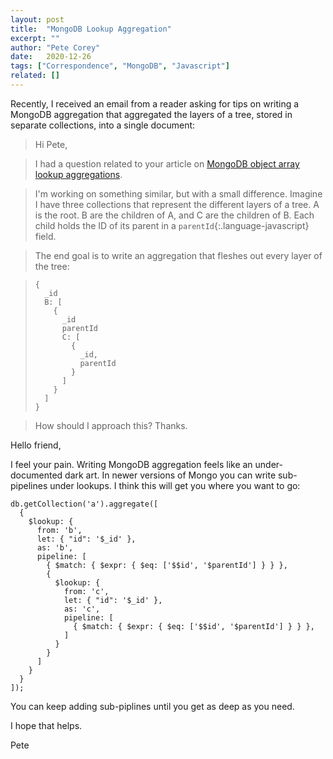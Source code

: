 ```yaml
---
layout: post
title:  "MongoDB Lookup Aggregation"
excerpt: ""
author: "Pete Corey"
date:   2020-12-26
tags: ["Correspondence", "MongoDB", "Javascript"]
related: []
---
```


Recently, I received an email from a reader asking for tips on writing a MongoDB aggregation that aggregated the layers of a tree, stored in separate collections, into a single document:

> Hi Pete,

> I had a question related to your article on [MongoDB object array lookup aggregations](http://www.petecorey.com/blog/2020/01/29/mongodb-object-array-lookup-aggregation/).

> I'm working on something similar, but with a small difference. Imagine I have three collections that represent the different layers of a tree. A is the root. B are the children of A, and C are the children of B. Each child holds the ID of its parent in a `parentId`{:.language-javascript} field.

> The end goal is to write an aggregation that fleshes out every layer of the tree:

<blockquote><pre class='language-javascript'><code class='language-javascript'>{
  _id
  B: [
    {
      _id
      parentId
      C: [
        {
          _id, 
          parentId
        }
      ]
    }
  ]
}
</code></pre></blockquote>

> How should I approach this? Thanks.

Hello friend,

I feel your pain. Writing MongoDB aggregation feels like an under-documented dark art. In newer versions of Mongo you can write sub-pipelines under lookups. I think this will get you where you want to go:

<pre class='language-javascript'><code class='language-javascript'>db.getCollection('a').aggregate([
  {
    $lookup: {
      from: 'b',
      let: { "id": '$_id' },
      as: 'b',
      pipeline: [
        { $match: { $expr: { $eq: ['$$id', '$parentId'] } } },
        {
          $lookup: {
            from: 'c',
            let: { "id": '$_id' },
            as: 'c',
            pipeline: [
              { $match: { $expr: { $eq: ['$$id', '$parentId'] } } },
            ]
          }
        }
      ]
    }
  }
]);
</code></pre>

You can keep adding sub-piplines until you get as deep as you need.

I hope that helps.

Pete
